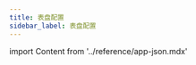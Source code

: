 ```yaml
---
title: 表盘配置
sidebar_label: 表盘配置
---
```


import Content from '../reference/app-json.mdx'

<Content/>

